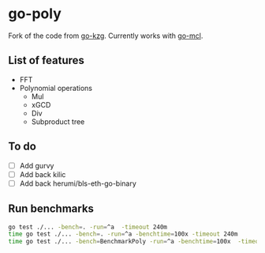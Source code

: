 # go-poly

Fork of the code from [go-kzg](github.com/protolambda/go-kzg). Currently works with [go-mcl](github.com/alinush/go-mcl).

## List of features
- FFT
- Polynomial operations
    - Mul
    - xGCD
    - Div
    - Subproduct tree

## To do
- [ ] Add gurvy
- [ ] Add back kilic
- [ ] Add back herumi/bls-eth-go-binary

## Run benchmarks

```bash
go test ./... -bench=. -run=^a  -timeout 240m
time go test ./... -bench=. -run=^a -benchtime=100x -timeout 240m
time go test ./... -bench=BenchmarkPoly -run=^a -benchtime=100x  -timeout 240m
```
